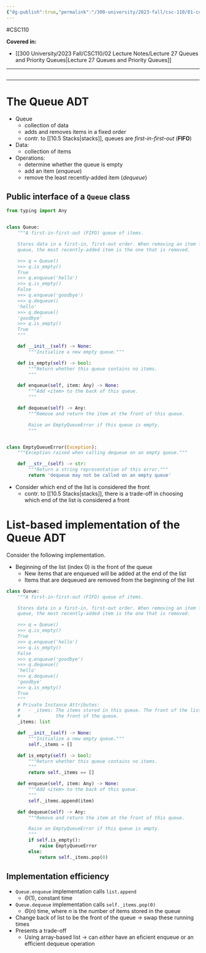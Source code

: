 ```yaml
---
{"dg-publish":true,"permalink":"/300-university/2023-fall/csc-110/01-course-notes/10-abstraction-classes-software-design/10-7-queues/","created":"2023-12-05T19:49:15.687-05:00","updated":"2023-12-05T20:12:14.663-05:00"}
---
```


#CSC110

**Covered in:**
- [[300 University/2023 Fall/CSC110/02 Lecture Notes/Lecture 27 Queues and Priority Queues\|Lecture 27 Queues and Priority Queues]]
---
```table-of-contents
```
---
# The Queue ADT

- Queue
	- collection of data
	- adds and removes items in a fixed order
	- contr. to [[10.5 Stacks|stacks]], queues are *first-in-first-out* (**FIFO**)
- Data:
	- collection of items
- Operations:
	- determine whether the queue is empty
	- add an item (*enqueue*)
	- remove the least recently-added item (*dequeue*)

## Public interface of a `Queue` class

```python
from typing import Any


class Queue:
    """A first-in-first-out (FIFO) queue of items.

    Stores data in a first-in, first-out order. When removing an item from the
    queue, the most recently-added item is the one that is removed.

    >>> q = Queue()
    >>> q.is_empty()
    True
    >>> q.enqueue('hello')
    >>> q.is_empty()
    False
    >>> q.enqueue('goodbye')
    >>> q.dequeue()
    'hello'
    >>> q.dequeue()
    'goodbye'
    >>> q.is_empty()
    True
    """

    def __init__(self) -> None:
        """Initialize a new empty queue."""

    def is_empty(self) -> bool:
        """Return whether this queue contains no items.
        """

    def enqueue(self, item: Any) -> None:
        """Add <item> to the back of this queue.
        """

    def dequeue(self) -> Any:
        """Remove and return the item at the front of this queue.

        Raise an EmptyQueueError if this queue is empty.
        """


class EmptyQueueError(Exception):
    """Exception raised when calling dequeue on an empty queue."""

    def __str__(self) -> str:
        """Return a string representation of this error."""
        return 'dequeue may not be called on an empty queue'
```

- Consider which end of the list is considered the front
	- contr. to [[10.5 Stacks|stacks]], there is a trade-off in choosing which end of the list is considered a front

# List-based implementation of the Queue ADT

Consider the following implementation.
- Beginning of the list (index 0) is the front of the queue
	- New items that are enqueued will be added at the end of the list
	- Items that are dequeued are removed from the beginning of the list

```python
class Queue:
    """A first-in-first-out (FIFO) queue of items.

    Stores data in a first-in, first-out order. When removing an item from the
    queue, the most recently-added item is the one that is removed.

    >>> q = Queue()
    >>> q.is_empty()
    True
    >>> q.enqueue('hello')
    >>> q.is_empty()
    False
    >>> q.enqueue('goodbye')
    >>> q.dequeue()
    'hello'
    >>> q.dequeue()
    'goodbye'
    >>> q.is_empty()
    True
    """
    # Private Instance Attributes:
    #   - _items: The items stored in this queue. The front of the list represents
    #             the front of the queue.
    _items: list

    def __init__(self) -> None:
        """Initialize a new empty queue."""
        self._items = []

    def is_empty(self) -> bool:
        """Return whether this queue contains no items.
        """
        return self._items == []

    def enqueue(self, item: Any) -> None:
        """Add <item> to the back of this queue.
        """
        self._items.append(item)

    def dequeue(self) -> Any:
        """Remove and return the item at the front of this queue.

        Raise an EmptyQueueError if this queue is empty.
        """
        if self.is_empty():
            raise EmptyQueueError
        else:
            return self._items.pop(0)
```

## Implementation efficiency

- `Queue.enqueue` implementation calls `list.append`
	- $\Theta (1)$, constant time
- `Queue.dequeue` implementation calls `self._items.pop(0)`
	- $\Theta (n)$ time, where $n$ is the number of items stored in the queue
- Change back of list to be the front of the queue → swap these running times
- Presents a trade-off
	- Using array-based list → can *either* have an eficient enqueue or an efficient dequeue operation